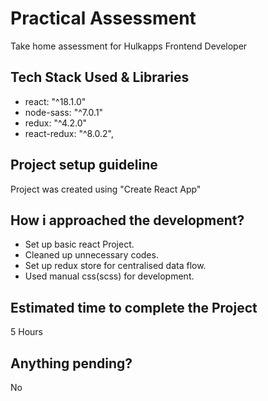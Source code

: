 # Practical Assessment

Take home assessment for Hulkapps Frontend Developer

## Tech Stack Used & Libraries

- react: "^18.1.0"
- node-sass: "^7.0.1"
- redux: "^4.2.0"
- react-redux: "^8.0.2",

## Project setup guideline

Project was created using "Create React App"

## How i approached the development?

- Set up basic react Project.
- Cleaned up unnecessary codes.
- Set up redux store for centralised data flow.
- Used manual css(scss) for development.

## Estimated time to complete the Project

5 Hours

## Anything pending?

No
